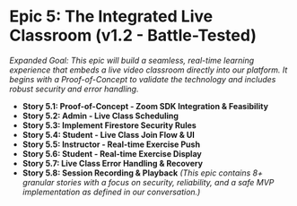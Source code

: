 # Epic 5: The Integrated Live Classroom (v1.2 - Battle-Tested)
*Expanded Goal: This epic will build a seamless, real-time learning experience that embeds a live video classroom directly into our platform. It begins with a Proof-of-Concept to validate the technology and includes robust security and error handling.*

* **Story 5.1: Proof-of-Concept - Zoom SDK Integration & Feasibility**
* **Story 5.2: Admin - Live Class Scheduling**
* **Story 5.3: Implement Firestore Security Rules**
* **Story 5.4: Student - Live Class Join Flow & UI**
* **Story 5.5: Instructor - Real-time Exercise Push**
* **Story 5.6: Student - Real-time Exercise Display**
* **Story 5.7: Live Class Error Handling & Recovery**
* **Story 5.8: Session Recording & Playback**
*(This epic contains 8+ granular stories with a focus on security, reliability, and a safe MVP implementation as defined in our conversation.)*
